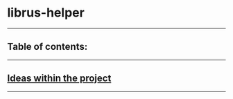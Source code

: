# librus-helper

---

## Table of contents:

---

## [Ideas within the project](./docs/IDEAS.md)

---
